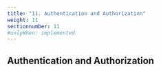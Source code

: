 ```yaml
---
title: "11. Authentication and Authorization"
weight: 11
sectionnumber: 11
#onlyWhen: implemented
---
```


## Authentication and Authorization

